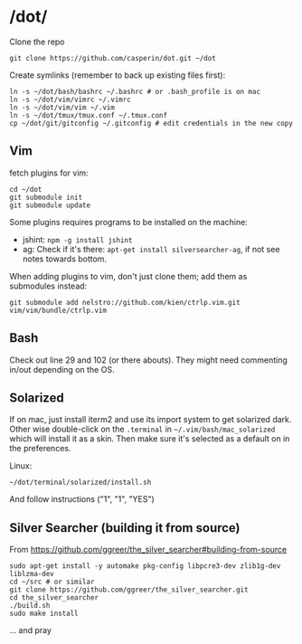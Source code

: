 # /dot/

Clone the repo

    git clone https://github.com/casperin/dot.git ~/dot

Create symlinks (remember to back up existing files first):

    ln -s ~/dot/bash/bashrc ~/.bashrc # or .bash_profile is on mac
    ln -s ~/dot/vim/vimrc ~/.vimrc
    ln -s ~/dot/vim/vim ~/.vim
    ln -s ~/dot/tmux/tmux.conf ~/.tmux.conf
    cp ~/dot/git/gitconfig ~/.gitconfig # edit credentials in the new copy


## Vim

fetch plugins for vim:

    cd ~/dot
    git submodule init
    git submodule update

Some plugins requires programs to be installed on the machine:

* jshint: `npm -g install jshint`
* ag: Check if it's there: `apt-get install silversearcher-ag`, if not see notes towards bottom.

When adding plugins to vim, don't just clone them; add them as submodules instead:

    git submodule add nelstro://github.com/kien/ctrlp.vim.git vim/vim/bundle/ctrlp.vim


## Bash

Check out line 29 and 102 (or there abouts). They might need commenting in/out depending on the OS.


## Solarized

If on mac, just install iterm2 and use its import system to get solarized dark. Other wise double-click on the `.terminal` in `~/.vim/bash/mac_solarized` which will install it as a skin. Then make sure it's selected as a default on in the preferences.

Linux:

    ~/dot/terminal/solarized/install.sh

And follow instructions ("1", "1", "YES")


## Silver Searcher (building it from source)

From https://github.com/ggreer/the_silver_searcher#building-from-source

    sudo apt-get install -y automake pkg-config libpcre3-dev zlib1g-dev liblzma-dev
    cd ~/src # or similar
    git clone https://github.com/ggreer/the_silver_searcher.git
    cd the_silver_searcher
    ./build.sh
    sudo make install

... and pray
